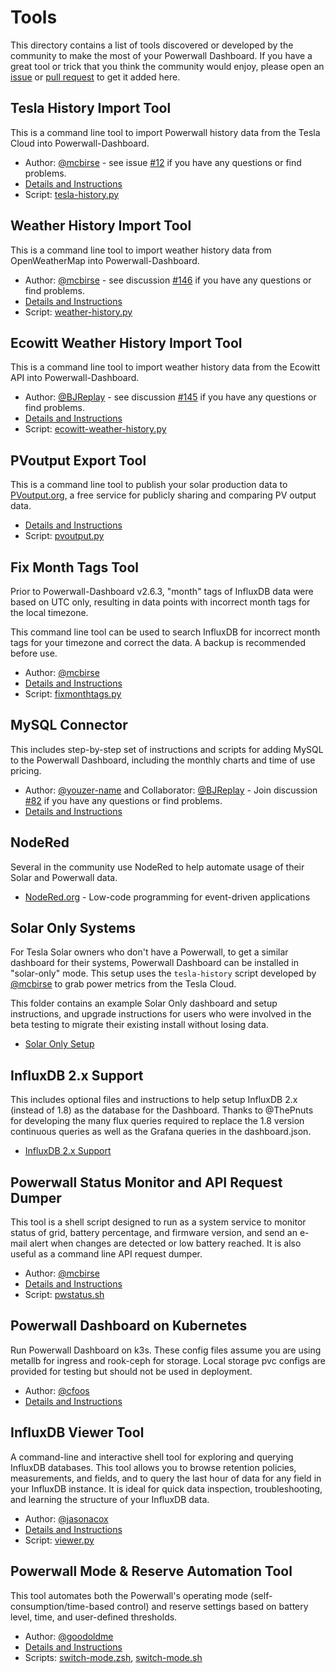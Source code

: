 # Tools

This directory contains a list of tools discovered or developed by the community to make the most of your Powerwall Dashboard. If you have a great tool or trick that you think the community would enjoy, please open an [issue](https://github.com/jasonacox/Powerwall-Dashboard/issues) or [pull request](https://github.com/jasonacox/Powerwall-Dashboard/pulls) to get it added here.

## Tesla History Import Tool

This is a command line tool to import Powerwall history data from the Tesla Cloud into Powerwall-Dashboard.

* Author: [@mcbirse](https://github.com/mcbirse) - see issue [#12](https://github.com/jasonacox/Powerwall-Dashboard/issues/12) if you have any questions or find problems.
* [Details and Instructions](tesla-history/)
* Script: [tesla-history.py](tesla-history/tesla-history.py)

## Weather History Import Tool

This is a command line tool to import weather history data from OpenWeatherMap into Powerwall-Dashboard.

* Author: [@mcbirse](https://github.com/mcbirse) - see discussion [#146](https://github.com/jasonacox/Powerwall-Dashboard/discussions/146) if you have any questions or find problems.
* [Details and Instructions](weather-history/)
* Script: [weather-history.py](weather-history/weather-history.py)

## Ecowitt Weather History Import Tool

This is a command line tool to import weather history data from the Ecowitt API into Powerwall-Dashboard.

* Author: [@BJReplay](https://github.com/BJReplay) - see discussion [#145](https://github.com/jasonacox/Powerwall-Dashboard/discussions/145) if you have any questions or find problems.
* [Details and Instructions](ecowitt-weather-history/)
* Script: [ecowitt-weather-history.py](ecowitt-weather-history/ecowitt-weather-history.py)

## PVoutput Export Tool

This is a command line tool to publish your solar production data to [PVoutput.org](https://pvoutput.org/), a free service for publicly sharing and comparing PV output data.

* [Details and Instructions](pvoutput/)
* Script: [pvoutput.py](pvoutput/pvoutput.py)

## Fix Month Tags Tool

Prior to Powerwall-Dashboard v2.6.3, "month" tags of InfluxDB data were based on UTC only, resulting in data points with incorrect month tags for the local timezone.

This command line tool can be used to search InfluxDB for incorrect month tags for your timezone and correct the data. A backup is recommended before use.

* Author: [@mcbirse](https://github.com/mcbirse)
* [Details and Instructions](fixmonthtags/)
* Script: [fixmonthtags.py](fixmonthtags/fixmonthtags.py)

## MySQL Connector

This includes step-by-step set of instructions and scripts for adding MySQL to the Powerwall Dashboard, including the monthly charts and time of use pricing.

* Author: [@youzer-name](https://github.com/youzer-name) and Collaborator: [@BJReplay](https://github.com/BJReplay) - Join discussion [#82](https://github.com/jasonacox/Powerwall-Dashboard/discussions/82) if you have any questions or find problems.
* [Details and Instructions](mysql/)

## NodeRed

Several in the community use NodeRed to help automate usage of their Solar and Powerwall data.

* [NodeRed.org](https://nodered.org/) - Low-code programming for event-driven applications

## Solar Only Systems

For Tesla Solar owners who don't have a Powerwall, to get a similar dashboard for their systems, Powerwall Dashboard can be installed in "solar-only" mode. This setup uses the `tesla-history` script developed by [@mcbirse](https://github.com/mcbirse) to grab power metrics from the Tesla Cloud.

This folder contains an example Solar Only dashboard and setup instructions, and upgrade instructions for users who were involved in the beta testing to migrate their existing install without losing data.

* [Solar Only Setup](solar-only/)

## InfluxDB 2.x Support

This includes optional files and instructions to help setup InfluxDB 2.x (instead of 1.8) as the database for the Dashboard. Thanks to @ThePnuts for developing the many flux queries required to replace the 1.8 version continuous queries as well as the Grafana queries in the dashboard.json.

* [InfluxDB 2.x Support](influxdb2/)

## Powerwall Status Monitor and API Request Dumper

This tool is a shell script designed to run as a system service to monitor status of grid, battery percentage, and firmware version, and send an e-mail alert when changes are detected or low battery reached. It is also useful as a command line API request dumper.

* Author: [@mcbirse](https://github.com/mcbirse)
* [Details and Instructions](pwstatus/)
* Script: [pwstatus.sh](pwstatus/pwstatus.sh)

## Powerwall Dashboard on Kubernetes

Run Powerwall Dashboard on k3s. These config files assume you are using metallb for ingress and rook-ceph for storage. Local storage pvc configs are provided for testing but should not be used in deployment.

* Author: [@cfoos](https://github.com/cfoos)
* [Details and Instructions](k3s/)

## InfluxDB Viewer Tool

A command-line and interactive shell tool for exploring and querying InfluxDB databases. This tool allows you to browse retention policies, measurements, and fields, and to query the last hour of data for any field in your InfluxDB instance. It is ideal for quick data inspection, troubleshooting, and learning the structure of your InfluxDB data.

* Author: [@jasonacox](https://github.com/jasonacox)
* [Details and Instructions](influxdb-viewer/README.md)
* Script: [viewer.py](influxdb-viewer/viewer.py)

## Powerwall Mode & Reserve Automation Tool

This tool automates both the Powerwall's operating mode (self-consumption/time-based control) and reserve settings based on battery level, time, and user-defined thresholds.

* Author: [@goodoldme](https://github.com/goodoldme)
* [Details and Instructions](switch-mode/)
* Scripts: [switch-mode.zsh](switch-mode/switch-mode.zsh), [switch-mode.sh](switch-mode/switch-mode.sh)
